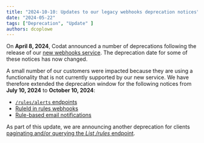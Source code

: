 ```yaml
---
title: "2024-10-10: Updates to our legacy webhooks deprecation notices"
date: "2024-05-22"
tags: ["Deprecation", "Update" ]
authors: dcoplowe
---
```


On **April 8, 2024**, Codat announced a number of deprecations following the release of our [new webhooks service](/updates/240306-new-webhook-service-released). The deprecation date for some of these notices has now changed. 

<!--truncate-->

A small number of our customers were impacted because they are using a functionality that is not currently supported by our new service. We have therefore extended the deprecation window for the following notices from **July 10, 2024** to **October 10, 2024**:

- [`/rules/alerts` endpoints](/updates/240306-deprecation-rules-alerts)
- [RuleId in rules webhooks](/updates/240320-deprecation-ruleId)
- [Rule-based email notifications](/updates/240405-deprecation-rule-based-email-notifications)

As part of this update, we are announcing another deprecation for clients [paginating and/or querying the *List /rules* endpoint](/updates/240525-deprecation-pagination-querying-rules-endpoint).
